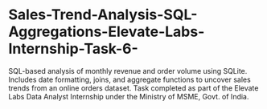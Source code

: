 # Sales-Trend-Analysis-SQL-Aggregations-Elevate-Labs-Internship-Task-6-
SQL-based analysis of monthly revenue and order volume using SQLite. Includes date formatting, joins, and aggregate functions to uncover sales trends from an online orders dataset. Task completed as part of the Elevate Labs Data Analyst Internship under the Ministry of MSME, Govt. of India.
